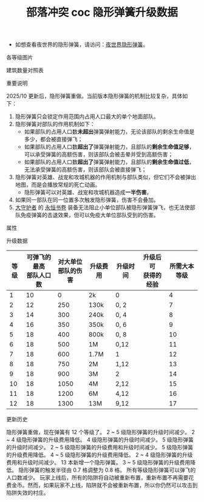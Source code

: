 ﻿---
title: "部落冲突 coc 隐形弹簧升级数据"
navTitle: "隐形弹簧"
shownTitle: "隐形弹簧"
description: "曾经有一个精妙的弹簧摆在我的面前，我没有看见，然后，就没有然后了！"
module: upgrade-home
imgFolder: home_buildings/0381
wiki: https://clashofclans.fandom.com/wiki/Spring_Trap
canonical: /upgrade/0381-Spring-Trap
---

- 如想查看夜世界的隐形弹簧，请访问：[夜世界隐形弹簧](/upgrade/1181-Spring-Trap)。

<UnitInfo :folder="$frontmatter.imgFolder" imgSrc="Spring_Trap_info.png" :imgAlt="$frontmatter.navTitle" :description="$frontmatter.description" :isSmallImg="true" />

<SmallTitle>各等级图片</SmallTitle>

<Panel>
    <UnitImgGroup title="常规模型" :folder="$frontmatter.imgFolder">
        <UnitImg imgTitle="1 - 2 级" imgSrc="Spring_Trap1.png" />
        <UnitImg imgTitle="3 - 4 级" imgSrc="Spring_Trap3.png" />
        <UnitImg imgTitle="5 - 6 级" imgSrc="Spring_Trap5.png" />
        <UnitImg imgTitle="7 - 8 级" imgSrc="Spring_Trap7.png" />
        <UnitImg imgTitle="9 - 10 级" imgSrc="Spring_Trap9.png" />
        <UnitImg imgTitle="11 - 12 级" imgSrc="Spring_Trap11.png" />
    </UnitImgGroup>
    <UnitImgGroup title="未重新布置" :folder="$frontmatter.imgFolder">
        <UnitImg imgTitle="1 - 2 级" imgSrc="Spring_Trap1_unarmed.png" />
        <UnitImg imgTitle="3 - 6 级" imgSrc="Spring_Trap3_unarmed.png" />
        <UnitImg imgTitle="7 - 12 级" imgSrc="Spring_Trap7_unarmed.png" />
    </UnitImgGroup>
</Panel>

<SmallTitle>建筑数量对照表</SmallTitle>

<BuildingNum>
    <BuildingNumRow title="大本等级" num="1 - 3, 4 - 5, 6 - 7, 8 - 11, 12, 13 - 17" />
    <BuildingNumRow title="建筑数量" num="    0,     2,     4,      6,  8,       9" />
</BuildingNum>

<SmallTitle>重要说明</SmallTitle>

2025/10 更新后，隐形弹簧重做。当前版本隐形弹簧的机制比较复杂，具体如下：

1. 隐形弹簧只会锁定作用范围内占用人口最大的单个地面部队。
2. 隐形弹簧对部队的作用机制如下：
    - 如果部队的占用人口数**未超出**弹簧弹射能力，无论该部队的剩余生命值是多少，都会被直接弹飞；
    - 如果部队的占用人口数**超出了**弹簧弹射能力，且部队的**剩余生命值足够**，可以承受弹簧的高额伤害，则该部队会被击晕并受到高额伤害；
    - 如果部队的占用人口数**超出了**弹簧弹射能力，且部队的**剩余生命值过低**，无法承受弹簧的高额伤害，则该部队会被直接弹飞；
3. 隐形弹簧对英雄、战宠和攻城机器的作用机制与部队类似，但它们不会被弹出地图，而是会播放常规的死亡动画。
    - 隐形弹簧可以对英雄、战宠和攻城机器造成**一半伤害**。
4. 如果同一部队在同一位置多次触发隐形弹簧，伤害不会叠加。
5. [大守护者](/upgrade/0202-Grand-Warden) 的 [永恒书卷](/upgrade/0780-Eternal-Tome) 装备无法阻止小单位部队被隐形弹簧弹飞，也无法使部队免疫弹簧的击退效果，但可以免疫大单位部队受到的伤害。

<SmallTitle>属性</SmallTitle>

<UnitProperties>
    <UnitProperty pKey="占地面积" pValue="1×1" />
    <UnitProperty pKey="作用类型" pValue="弹飞敌军或对敌军造成高额伤害" />
    <UnitProperty pKey="作用目标" pValue="仅地面目标" />
    <UnitProperty pKey="触发半径" pValue="1 格" />
    <UnitProperty pKey="作用半径" pValue="2 格" />
    <UnitProperty pKey="陷阱作用延时" pValue="无" />
</UnitProperties>

<SmallTitle>升级数据</SmallTitle>

<script setup>
const tableExtraInfo = [
    {
        "column": 3,
        "type": "cost",
        "gpClass": "building",
        "icon": "Gold"
    },
    {
        "column": 4,
        "type": "time",
        "gpClass": "building"
    },
    {
        "column": 5,
        "type": "exp",
        "icon": "Exp"
    }
];
</script>

<UnitTable :tableExtraInfo="tableExtraInfo">

| 等级 |可弹飞的最高<br>部队人口数|对大单位<br>部队的伤害| 升级费用 |  升级时间  |升级后可<br>获得的经验| 所需大本等级 |
| ---- |           ---          |         ---        |   ---   |     ---    |         ---        |     ---     |
|   1  |            10          |           0        |     2k  |     0      |                    |       4     |
|   2  |            12          |         250        |   130k  |     0, 2   |                    |       7     |
|   3  |            14          |         300        |   240k  |     0, 4   |                    |       8     |
|   4  |            16          |         350        |   350k  |     0, 6   |                    |       9     |
|   5  |            18          |         400        |   800k  |     0, 8   |                    |      10     |
|   6  |            18          |         500        |     1M  |     0,12   |                    |      11     |
|   7  |            18          |         600        |   1.7M  |     1      |                    |      12     |
|   8  |            18          |         750        |     2M  |     1,12   |                    |      13     |
|   9  |            18          |         900        |     3M  |     2      |                    |      14     |
|  10  |            18          |        1050        |     4M  |     2,12   |                    |      15     |
|  11  |            18          |        1200        |     6M  |     4,12   |                    |      16     |
|  12  |            18          |        1300        |    13M  |     9,12   |                    |      17     |

</UnitTable>

<SmallTitle>更新历史</SmallTitle>

<Timeline>
    <TimelineItem date="2025/10/06">
        <TimelineRow>隐形弹簧重做，现在弹簧有 12 个等级了。</TimelineRow>
    </TimelineItem>
    <TimelineItem date="2025/03/24">
        <TimelineRow>2 ~ 5 级隐形弹簧的升级时间减少。</TimelineRow>
        <TimelineRow>2 ~ 4 级隐形弹簧的升级费用降低。</TimelineRow>
    </TimelineItem>
    <TimelineItem date="2024/11/25">
        <TimelineRow>4 级隐形弹簧的升级时间减少。</TimelineRow>
    </TimelineItem>
    <TimelineItem date="2024/06/18">
        <TimelineRow>5 级隐形弹簧的升级时间减少。</TimelineRow>
    </TimelineItem>
    <TimelineItem date="2023/12/12">
        <TimelineRow>2 ~ 5 级隐形弹簧的升级费用和升级时间减少。</TimelineRow>
    </TimelineItem>
    <TimelineItem date="2022/10/10">
        <TimelineRow>5 级隐形弹簧的升级费用降低。</TimelineRow>
    </TimelineItem>
    <TimelineItem date="2021/12/09">
        <TimelineRow>4 ~ 5 级隐形弹簧的升级费用降低。</TimelineRow>
    </TimelineItem>
    <TimelineItem date="2021/04/12">
        <TimelineRow>2 ~ 4 级隐形弹簧的升级费用和升级时间减少。</TimelineRow>
    </TimelineItem>
    <TimelineItem date="2020/06/22">
        <TimelineRow>13 本新增一个隐形弹簧。</TimelineRow>
    </TimelineItem>
    <TimelineItem date="2020/03/30">
        <TimelineRow>3 ~ 5 级隐形弹簧的升级费用降低。</TimelineRow>
    </TimelineItem>
    <TimelineItem date="2020/02/28">
        <TimelineRow>隐形弹簧的触发半径由 0.7 格调整为 0.8 格。</TimelineRow>
    </TimelineItem>
    <TimelineItem date="2019/12/09">
        <TimelineRow>所有等级隐形弹簧可以弹飞的人口数减少。</TimelineRow>
    </TimelineItem>
    <TimelineItem date="2019/04/02">
        <TimelineRow>玩家上线后，所有的陷阱将自动被重新布置，重新布置不再需要花费金币。然而，如果玩家不上线，陷阱就不会被重新布置，所以你仍然可以攻击到陷阱失效的村庄。</TimelineRow>
    </TimelineItem>
    <TimelineItem :historyBottom="true" />
</Timeline>
